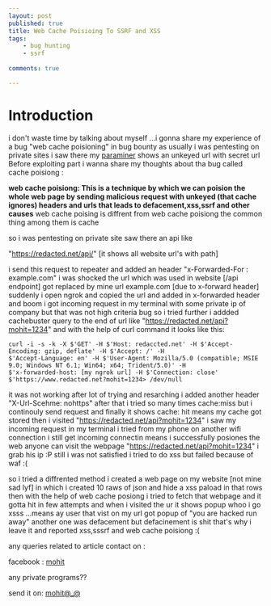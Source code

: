 ```yaml
---
layout: post
published: true
title: Web Cache Poisioing To SSRF and XSS
tags:
    - bug hunting
    - ssrf
    
comments: true

---
```


# Introduction

i don't waste time by talking about myself ...i gonna share my experience of a bug "web cache poisioning" in bug bounty 
as usually i was pentesting on private sites i saw there my <a href="https://github.com/PortSwigger/param-miner">paraminer</a> shows an unkeyed url
with secret url Before exploiting part i wanna share my thoughts about tha bug called cache poisiong :

**web cache poisiong: This is a technique by which we can poision the whole web page by sending malicious request with unkeyed (that cache ignores) 
headers and urls that leads to defacement,xss,ssrf and other causes** web cache poising is diffrent from web cache poisiong the common thing among
them is cache 

so i was pentesting on private site  saw there an api like 

"https://redacted.net/api/" [it shows all website url's with path]

i send this request to repeater and added an header "x-Forwarded-For : example.com"  i was shocked the url which was used in website [/api endpoint] got replaced by mine
url example.com [due to x-forward header] suddenly i open ngrok and copied the url and added in x-forwarded header and boom  i got incoming request in my terminal with
some private ip of company but that was not high criteria bug so i tried further i addded cachebuster query to the end of url like "https://redacted.net/api?mohit=1234" and 
with the help of curl command it looks like this:

~~~
curl -i -s -k -X $'GET' -H $'Host: redaccted.net' -H $'Accept-Encoding: gzip, deflate' -H $'Accept: /' -H 
$'Accept-Language: en' -H $'User-Agent: Mozilla/5.0 (compatible; MSIE 9.0; Windows NT 6.1; Win64; x64; Trident/5.0)' -H 
$'x-forwarded-host: [my ngrok url] -H $'Connection: close' $'https://www.redacted.net?mohit=1234> /dev/null
~~~

it was not working after lot of trying and resarching i added another header "X-Url-Scehme: nohttps" after that i tried so many times cache:miss
but i continouly send request and finally it shows cache: hit means my cache got stored then i visited "https://redacted.net/api?mohit=1234" i saw my incoming request in my
terminal i tried from my phone on another wifi connection i still get incoming connectin means i successfully posiones the web anyone can visit the webpage "https://redacted.net/api?mohit=1234" i grab his ip :P  still i was not satisfied i tried to do xss but failed because of waf :( 

so i tried a diffrented method i created a web page on my website [not mine sad lyf] in which i created 10 raws of json and hide a xss paload in that rows then with the help of
web cache posiong i tried to fetch that webpage and it gotta hit in few attempts and when i visited the ur it shows popup whoo i go xsss ...means ay user that vist on my url got 
popup of "you are hacked run away" another one was defacement but defacinement is shit that's why i leave it and reported xss,sssrf and web cache poisiong :( 

any queries related to article contact on :

facebook : <a href="https://www.facebook.com/mohit20000">mohit</a>

any private programs??

send it on: <a href="mailto:nhibtaungamain@gmail.com">mohit@_@</a>

